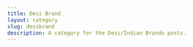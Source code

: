 ```yaml
---
title: Desi Brand
layout: category
slug: desibrand
description: A category for the Desi/Indian Brands posts.
---
```


